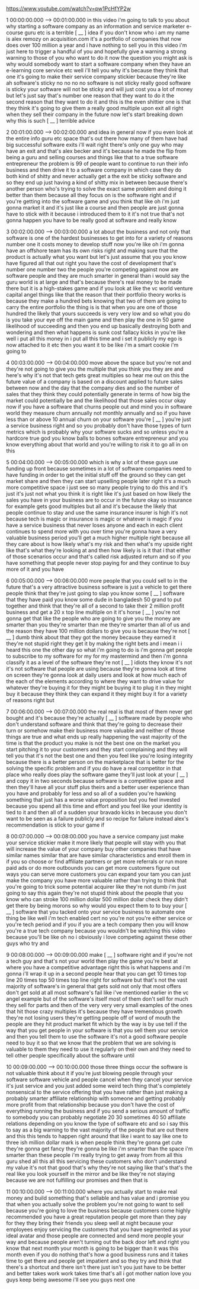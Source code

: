 https://www.youtube.com/watch?v=pw1PcHfYP2w

1 00:00:00.000 --\> 00:01:00.000 in this video i'm going to talk to you
about why starting a software company as an information and service
marketer e-course guru etc is a terrible \[ \_\_ \] idea if you don't
know who i am my name is alex remozy on acquisition.com it's a portfolio
of companies that now does over 100 million a year and i have nothing to
sell you in this video i'm just here to trigger a handful of you and
hopefully give a warning a strong warning to those of you who want to do
it now the question you might ask is why would somebody want to start a
software company when they have an e-learning core service etc well i'll
tell you why it's because they think that one it's going to make their
service company stickier because they're like ah software's sticky no no
no no software is not sticky really good software is sticky your
software will not be sticky and will just cost you a lot of money but
let's just say that's number one reason that they want to do it the
second reason that they want to do it and this is the even shittier one
is that they think it's going to give them a really good multiple upon
exit all right when they sell their company in the future now let's
start breaking down why this is such \[ \_\_ \] terrible advice

2 00:01:00.000 --\> 00:02:00.000 and idea in general now if you even
look at the entire info guru etc space that's out there how many of them
have had big successful software exits i'll wait right there's only one
guy who may have an exit and that's alex becker and it's because he made
the flip from being a guru and selling courses and things like that to a
true software entrepreneur the problem is 99 of people want to continue
to run their info business and then drive it to a software company in
which case they do both kind of shitty and never actually get a the exit
be sticky software and so they end up just having a kind of shitty mix
in between because there's another person who's trying to solve the
exact same problem and doing it better than them because all they focus
on is the software right and if you're getting into the software game
and you think that like oh i'm just gonna market it and it's just like a
course and then people are just gonna have to stick with it because i
introduced them to it it's not true that's not gonna happen you have to
be really good at software and really know

3 00:02:00.000 --\> 00:03:00.000 a lot about the business and not only
that software is one of the hardest businesses to get into for a variety
of reasons number one it costs money to develop stuff now you're like oh
i'm gonna have an offshore team has its own risks right and making sure
that the product is actually what you want but let's just assume that
you you know have figured all that out right you have the cost of
development that's number one number two the people you're competing
against now are software people and they are much smarter in general
than i would say the guru world is at large and that's because there's
real money to be made there but it is a high-stakes game and if you look
at like the vc world venture capital angel things like that the reason
that their portfolio theory works is because they make a hundred bets
knowing that two of them are going to carry the entire portfolio the
thing is is that when you are one of those hundred the likely that yours
succeeds is very very low and so what you do is you take your eye off
the main game and then play the one in 50 game likelihood of succeeding
and then you end up basically destroying both and wondering and then
what happens is sunk cost fallacy kicks in you're like well i put all
this money in i put all this time and i set it publicly my ego is now
attached to it etc then you want it to be like i'm a smart cookie i'm
going to

4 00:03:00.000 --\> 00:04:00.000 move above the space but you're not and
they're not going to give you the multiple that you think you they are
and here's why it's not that tech gets great multiples so hear me out on
this the future value of a company is based on a discount applied to
future sales between now and the day that the company dies and so the
number of sales that they think they could potentially generate in terms
of how big the market could potentially be and the likelihood that those
sales occur okay now if you have a software that churns people out and
mind you in software world they measure churn annually not monthly
annually and so if you have less than or above 10 annual churn on your
software you're \[ \_\_ \] you're just a service business right and so
you probably don't have those types of turn metrics which is probably
why your software sucks and so unless you're a hardcore true god you
know balls to bones software entrepreneur and you know everything about
that world and you're willing to risk it to go all in on this

5 00:04:00.000 --\> 00:05:00.000 which is why a lot of these guys use
funding up front because sometimes in a lot of software companies need
to have funding in order to get the initial stuff off the ground so they
can get market share and then they can start upselling people later
right it's a much more competitive space i just see so many people
trying to do this and it's just it's just not what you think it is right
like it's just based on how likely the sales you have in your business
are to occur in the future okay so insurance for example gets good
multiples but all and it's because the likely that people continue to
stay and use the same insurance insurer is high it's not because tech is
magic or insurance is magic or whatever is magic if you have a service
business that never loses anyone and each in each client continues to
spend more with you over time you're gonna have a very valuable business
period you'll get a much higher multiple right because all they care
about is how likely what's my risk and then what's my upside right like
that's what they're looking at and then how likely is is it that i that
either of those scenarios occur and that's called risk adjusted return
and so if you have something that people never stop paying for and they
continue to buy more of it and you have

6 00:05:00.000 --\> 00:06:00.000 more people that you could sell to in
the future that's a very attractive business software is just a vehicle
to get there people think that they're just going to slap you know some
\[ \_\_ \] software that they have paid you know some dude in bangladesh
50 grand to put together and think that they're all of a second to take
their 2 million profit business and get a 20 x top line multiple on it
it's horse \[ \_\_ \] you're not gonna get that like the people who are
going to give you the money are smarter than you they're smarter than me
they're smarter than all of us and the reason they have 100 million
dollars to give you is because they're not \[ \_\_ \] dumb think about
that they got the money because they earned it they're not stupid right
they get it by making the right bets and i mean i i heard this one the
other day so what i'm going to do is i'm gonna get people to subscribe
to my software for my for my mastermind and then i'm gonna classify it
as a level of the software they're not \[ \_\_ \] idiots they know it's
not it's not software that people are using because they're gonna look
at time on screen they're gonna look at daily users and look at how much
each of the each of the elements according to where they want to drive
value for whatever they're buying it for they might be buying it to plug
it in they might buy it because they think they can expand it they might
buy it for a variety of reasons right but

7 00:06:00.000 --\> 00:07:00.000 the real real is that most of them
never get bought and it's because they're actually \[ \_\_ \] software
made by people who don't understand software and think that they're
going to decrease their turn or somehow make their business more
valuable and neither of those things are true and what ends up really
happening the vast majority of the time is that the product you make is
not the best one on the market you start pitching it to your customers
and they start complaining and they will tell you that it's not the best
one and then you feel like you're losing integrity because there is a
better person on the marketplace that is better for the solving the
specific problem and if you do have a real competitor in that place who
really does play the software game they'll just look at your \[ \_\_ \]
and copy it in two seconds because software is a competitive space and
then they'll have all your stuff plus theirs and a better user
experience than you have and probably for less and so all of a sudden
you're hawking something that just has a worse value proposition but you
feel invested because you spend all this time and effort and you feel
like your identity is tied to it and then all of a sudden your bravado
kicks in because you don't want to be seen as a failure publicly and so
recipe for failure instead alex's recommendation is stick to your game
if

8 00:07:00.000 --\> 00:08:00.000 you have a service company just make
your service stickier make it more likely that people will stay with you
that will increase the value of your company buy other companies that
have similar names similar that are have similar characteristics and
enroll them in if you so choose or find affiliate partners or get more
referrals or run more paid ads or do more outbounds you can get more
customers figure out ways you can serve more customers you can expand
your tam you can just make the company you have more valuable rather
than trying to think that you're going to trick some potential acquirer
like they're not dumb i'm just going to say this again they're not
stupid think about the people that you know who can stroke 100 million
dollar 500 million dollar check they didn't get there by being morons so
why would you expect them to to buy your \[ \_\_ \] software that you
tacked onto your service business to automate one thing be like well i'm
tech enabled cert no you're not you're either service or you're tech
period and if you if you are a tech company then you will know you're a
true tech company because you wouldn't be watching this video because
you'll be like oh no i obviously i love competing against these other
guys who try and

9 00:08:00.000 --\> 00:09:00.000 make \[ \_\_ \] software right and if
you're not a tech guy and that's not your world then play the game
you're best at where you have a competitive advantage right this is what
happens and i'm gonna i'll wrap it up in a second people hear that you
can get 10 times top line 20 times top 50 times top line right for
software but that's not the vast majority of software's in general that
gets sold not only that most offers don't get sold at all most
software's fail like i've mentioned earlier in the vc angel example but
of the software's itself most of them don't sell for much they sell for
parts and then of the very very very small examples of the ones that hit
those crazy multiples it's because they have tremendous growth they're
not losing users they're getting people off of word of mouth the people
are they hit product market fit which by the way is by use tell if the
way that you get people in your software is that you sell them your
service and then you tell them to use the software it's not a good
software people need to buy it so that we know that the problem that we
are solving is valuable to them they need to use it regularly on their
own and they need to tell other people specifically about the software
until

10 00:09:00.000 --\> 00:10:00.000 those three things occur the software
is not valuable think about it if you're just blowing people through
your software software vehicle and people cancel when they cancel your
service it's just service and you just added some weird tech thing
that's completely nonsensical to the service offering that you have
rather than just making a probably smarter affiliate relationship with
someone and getting probably more profit from that relationship because
you don't have the cost of everything running the business and if you
send a serious amount of traffic to somebody you can probably negotiate
20 30 sometimes 40 50 affiliate relations depending on you know the type
of software etc and so i say this to say as a big warning to the vast
majority of the people that are out there and this this tends to happen
right around that like i want to say like one to three ish million
dollar mark is when people think they're gonna get cute they're gonna
get fancy they're gonna be like i'm smarter than the space i'm smarter
than these people i'm really trying to get away from from all this guru
shed all this all this servicing these customers who don't understand my
value it's not that good that's why they're not saying like that's
that's the real like you look yourself in the mirror and be like they're
not staying because we are not fulfilling our promises and then that is

11 00:10:00.000 --\> 00:11:00.000 where you actually start to make real
money and build something that's sellable and has value and i promise
you that when you actually solve the problem you're not going to want to
sell because you're going to love the business because customers come
highly recommended you have a great reputation people get more than they
pay for they they bring their friends you sleep well at night because
your employees enjoy servicing the customers that you have segmented as
your ideal avatar and those people are connected and send more people
your way and because people aren't turning out the back door left and
right you know that next month your month is going to be bigger than it
was this month even if you do nothing that's how a good business runs
and it takes time to get there and people get impatient and so they try
and think that there's a shortcut and there isn't there just isn't you
just have to be better and better takes work work takes time that's all
i got mother nation love you guys keep being awesome i'll see you guys
next one
